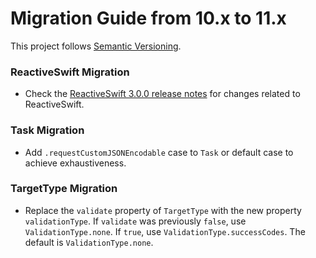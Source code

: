# Migration Guide from 10.x to 11.x

This project follows [Semantic Versioning](http://semver.org).

### ReactiveSwift Migration
- Check the [ReactiveSwift 3.0.0 release notes](https://github.com/ReactiveCocoa/ReactiveSwift/releases/tag/3.0.0) for changes related to ReactiveSwift.

### Task Migration
- Add `.requestCustomJSONEncodable` case to `Task` or default case to achieve exhaustiveness.

### TargetType Migration
- Replace the `validate` property of `TargetType` with the new property `validationType`.
If `validate` was previously `false`, use `ValidationType.none`. If `true`, use `ValidationType.successCodes`. The default is `ValidationType.none`.
